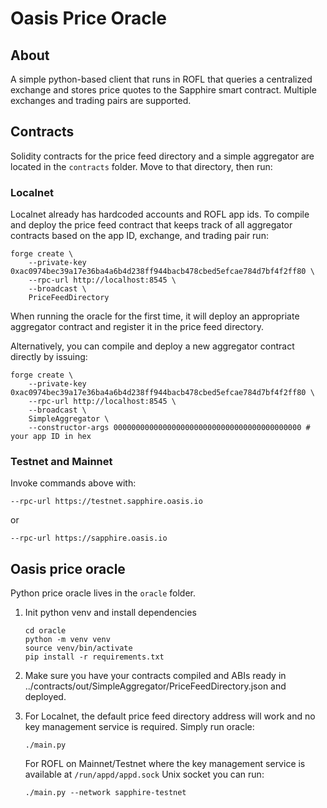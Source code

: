 # Oasis Price Oracle

## About

A simple python-based client that runs in ROFL that queries a centralized 
exchange and stores price quotes to the Sapphire smart contract. Multiple
exchanges and trading pairs are supported.

## Contracts

Solidity contracts for the price feed directory and a simple aggregator are 
located in the `contracts` folder. Move to that directory, then run:  

### Localnet

Localnet already has hardcoded accounts and ROFL app ids. To compile and deploy 
the price feed contract that keeps track of all aggregator contracts based 
on the app ID, exchange, and trading pair run:

```shell
forge create \
    --private-key 0xac0974bec39a17e36ba4a6b4d238ff944bacb478cbed5efcae784d7bf4f2ff80 \
    --rpc-url http://localhost:8545 \
    --broadcast \
    PriceFeedDirectory
```

When running the oracle for the first time, it will deploy an appropriate 
aggregator contract and register it in the price feed directory.

Alternatively, you can compile and deploy a new aggregator contract directly by 
issuing:

```shell
forge create \
    --private-key 0xac0974bec39a17e36ba4a6b4d238ff944bacb478cbed5efcae784d7bf4f2ff80 \
    --rpc-url http://localhost:8545 \
    --broadcast \
    SimpleAggregator \
    --constructor-args 000000000000000000000000000000000000000000 # your app ID in hex
```

### Testnet and Mainnet

Invoke commands above with:

```
--rpc-url https://testnet.sapphire.oasis.io
```

or

```
--rpc-url https://sapphire.oasis.io
```

## Oasis price oracle

Python price oracle lives in the `oracle` folder.

1. Init python venv and install dependencies
   
   ```shell
   cd oracle
   python -m venv venv
   source venv/bin/activate
   pip install -r requirements.txt
   ```

2. Make sure you have your contracts compiled and ABIs ready in
   ../contracts/out/SimpleAggregator/PriceFeedDirectory.json
   and deployed.

3. For Localnet, the default price feed directory address will work and no 
   key management service is required. Simply run oracle:

   ```shell
   ./main.py
   ```

   For ROFL on Mainnet/Testnet where the key management service is available 
   at `/run/appd/appd.sock` Unix socket you can run:

   ```shell
   ./main.py --network sapphire-testnet
   ```
